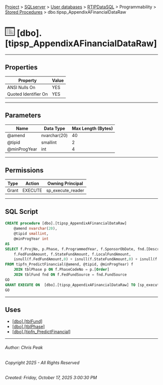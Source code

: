 #### 

[Project](../../../../../index.md) > [SQLserver](../../../../index.md) > [User databases](../../../index.md) > [RTIPDataSQL](../../index.md) > Programmability > [Stored Procedures](Stored_Procedures.md) > dbo.tipsp_AppendixAFinancialDataRaw

# ![Stored Procedures](../../../../../Images/StoredProcedure32.png) [dbo].[tipsp_AppendixAFinancialDataRaw]

---

## <a name="#properties"></a>Properties

| Property | Value |
|---|---|
| ANSI Nulls On | YES |
| Quoted Identifier On | YES |


---

## <a name="#parameters"></a>Parameters

| Name | Data Type | Max Length (Bytes) |
|---|---|---|
| @amend | nvarchar(20) | 40 |
| @tipid | smallint | 2 |
| @minProgYear | int | 4 |


---

## <a name="#permissions"></a>Permissions

| Type | Action | Owning Principal |
|---|---|---|
| Grant | EXECUTE | sp_execute_reader |


---

## <a name="#sqlscript"></a>SQL Script

```sql
CREATE procedure [dbo].[tipsp_AppendixAFinancialDataRaw]
	@amend nvarchar(20),
	@tipid smallint,
	@minProgYear int
AS
SELECT f.ProjNo, p.Phase, f.ProgrammedYear, f.SponsorObDate, fnd.[Description],
	f.FedFundAmount, f.StateFundAmount, f.LocalFundAmount, 
	isnull(f.FedFundAmount,0) + isnull(f.StateFundAmount,0) + isnull(f.LocalFundAmount,0) as TotalFunds
FROM tipfn_PredictFinancial(@amend, @tipid, @minProgYear) f
	JOIN tblPhase p ON f.PhaseCodeNo = p.[Order]
	JOIN tblFund fnd ON f.FedFundSource = fnd.FundSource
GO
GRANT EXECUTE ON  [dbo].[tipsp_AppendixAFinancialDataRaw] TO [sp_execute_reader]
GO

```


---

## <a name="#uses"></a>Uses

* [[dbo].[tblFund]](../../Tables/dbo_tblFund.md)
* [[dbo].[tblPhase]](../../Tables/dbo_tblPhase.md)
* [[dbo].[tipfn_PredictFinancial]](../Functions/Table-valued_Functions/dbo_tipfn_PredictFinancial.md)


---

###### Author:  Chris Peak

###### Copyright 2025 - All Rights Reserved

###### Created: Friday, October 17, 2025 3:00:30 PM


